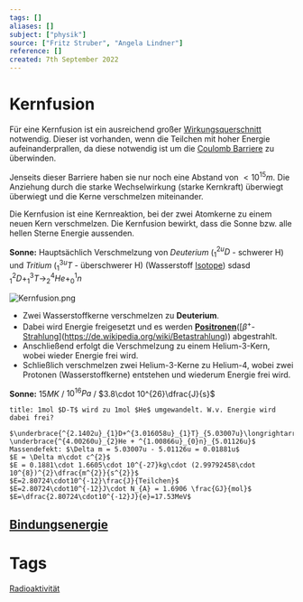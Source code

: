 ```yaml
---
tags: []
aliases: []
subject: ["physik"]
source: ["Fritz Struber", "Angela Lindner"]
reference: []
created: 7th September 2022
---
```


# Kernfusion
Für eine Kernfusion ist ein ausreichend großer [Wirkungsquerschnitt](Wirkungsquerschnitt.md) notwendig. Dieser ist vorhanden, wenn die Teilchen mit hoher Energie aufeinanderprallen, da diese notwendig ist um die [Coulomb Barriere](https://de.wikipedia.org/wiki/Coulombwall) zu überwinden.

Jenseits dieser Barriere haben sie nur noch eine Abstand von $<10^{15}m$.
Die Anziehung durch die starke Wechselwirkung (starke Kernkraft) überwiegt überwiegt und die Kerne verschmelzen miteinander.

Die Kernfusion ist eine Kernreaktion, bei der zwei Atomkerne zu einem neuen Kern verschmelzen.
Die Kernfusion bewirkt, dass die Sonne bzw. alle hellen Sterne Energie aussenden.

**Sonne:** Hauptsächlich Verschmelzung von *Deuterium* ($_{1}^{2u}D$ - schwerer H) und *Tritium* ($_{1}^{3u}T$ - überschwerer H) (Wasserstoff [Isotope](https://de.wikipedia.org/wiki/Isotop))  sdasd
$^{2}_{1}D + ^{3}_{1}T\longrightarrow ^{4}_{2}He + ^{1}_{0}n$

![Kernfusion.png](Kernfusion.png)
- Zwei Wasserstoffkerne verschmelzen zu **Deuterium**.
- Dabei wird Energie freigesetzt und es werden **[Positronen](Radioaktivit%C3%A4t.md)**([$\beta^{+}$-[Strahlung](Radioaktivit%C3%A4t.md)](https://de.wikipedia.org/wiki/Betastrahlung)) abgestrahlt.
- Anschließend erfolgt die Verschmelzung zu einem Helium-3-Kern, wobei wieder Energie frei wird.
- Schließlich verschmelzen zwei Helium-3-Kerne zu Helium-4, wobei zwei Protonen (Wasserstoffkerne) entstehen und wiederum Energie frei wird.

**Sonne:** $15MK$ / $10^{16}Pa$ / $3.8\cdot 10^{26}\dfrac{J}{s}$
```ad-example
title: 1mol $D-T$ wird zu 1mol $He$ umgewandelt. W.v. Energie wird dabei frei?

$\underbrace{^{2.1402u}_{1}D+^{3.016058u}_{1}T}_{5.03007u}\longrightarrow \underbrace{^{4.00260u}_{2}He + ^{1.00866u}_{0}n}_{5.01126u}$
Massendefekt: $\Delta m = 5.03007u - 5.01126u = 0.01881u$
$E = \Delta m\cdot c^{2}$
$E = 0.1881\cdot 1.6605\cdot 10^{-27}kg\cdot (2.99792458\cdot 10^{8})^{2}\dfrac{m^{2}}{s^{2}}$
$E=2.80724\cdot10^{-12}\frac{J}{Teilchen}$
$E=2.80724\cdot10^{-12}J\cdot N_{A} = 1.6906 \frac{GJ}{mol}$
$E=\dfrac{2.80724\cdot10^{-12}J}{e}=17.53MeV$

```

## [Bindungsenergie](Bindungsenergie.md)
# Tags
[Radioaktivität](Radioaktivit%C3%A4t.md)